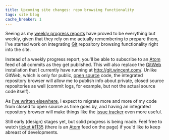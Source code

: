 ```yaml
---
title: Upcoming site changes: repo browsing functionality
tags: site blog
cache_breaker: 1
---
```


Seeing as my [weekly progress reports](/tags/progress) have proved to be everything but weekly, given that they rely on me actually remembering to prepare them, I've started work on integrating [Git](/wiki/Git) repository browsing functionality right into the site.

Instead of a weekly progress report, you'll be able to subscribe to an [Atom](/wiki/Atom) feed of all commits as they get published. This will also replace the [GitWeb](/wiki/GitWeb) installation that I currently have running at <http://git.wincent.com/>. Unlike GitWeb, which is only for public, [open source](/wiki/open_source) code, the integrated repository browser will allow me to publish info about private, closed source repositories as well (commit logs, for example, but not the actual source code itself).

As [I've written elsewhere](/blog/embracing-open-source), I expect to migrate more and more of my code from closed to open source as time goes by, and having an integrated repository browser will make things like the [issue tracker](/wiki/issue_tracker) even more useful.

Still early (design) stages yet, but solid progress is being made. Feel free to watch [ticket \#1135](/issues/1135) (there is an [Atom](/wiki/Atom) feed on the page) if you'd like to keep abreast of developments.
